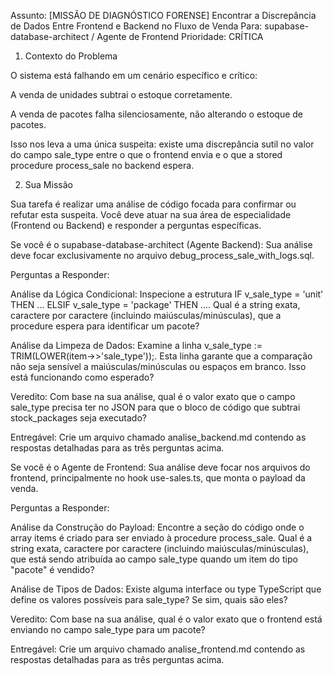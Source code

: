 Assunto: [MISSÃO DE DIAGNÓSTICO FORENSE] Encontrar a Discrepância de Dados Entre Frontend e Backend no Fluxo de Venda
Para: supabase-database-architect / Agente de Frontend
Prioridade: CRÍTICA

1. Contexto do Problema

O sistema está falhando em um cenário específico e crítico:

A venda de unidades subtrai o estoque corretamente.

A venda de pacotes falha silenciosamente, não alterando o estoque de pacotes.

Isso nos leva a uma única suspeita: existe uma discrepância sutil no valor do campo sale_type entre o que o frontend envia e o que a stored procedure process_sale no backend espera.

2. Sua Missão

Sua tarefa é realizar uma análise de código focada para confirmar ou refutar esta suspeita. Você deve atuar na sua área de especialidade (Frontend ou Backend) e responder a perguntas específicas.

Se você é o supabase-database-architect (Agente Backend):
Sua análise deve focar exclusivamente no arquivo debug_process_sale_with_logs.sql.

Perguntas a Responder:

Análise da Lógica Condicional: Inspecione a estrutura IF v_sale_type = 'unit' THEN ... ELSIF v_sale_type = 'package' THEN .... Qual é a string exata, caractere por caractere (incluindo maiúsculas/minúsculas), que a procedure espera para identificar um pacote?

Análise da Limpeza de Dados: Examine a linha v_sale_type := TRIM(LOWER(item->>'sale_type'));. Esta linha garante que a comparação não seja sensível a maiúsculas/minúsculas ou espaços em branco. Isso está funcionando como esperado?

Veredito: Com base na sua análise, qual é o valor exato que o campo sale_type precisa ter no JSON para que o bloco de código que subtrai stock_packages seja executado?

Entregável:
Crie um arquivo chamado analise_backend.md contendo as respostas detalhadas para as três perguntas acima.

Se você é o Agente de Frontend:
Sua análise deve focar nos arquivos do frontend, principalmente no hook use-sales.ts, que monta o payload da venda.

Perguntas a Responder:

Análise da Construção do Payload: Encontre a seção do código onde o array items é criado para ser enviado à procedure process_sale. Qual é a string exata, caractere por caractere (incluindo maiúsculas/minúsculas), que está sendo atribuída ao campo sale_type quando um item do tipo "pacote" é vendido?

Análise de Tipos de Dados: Existe alguma interface ou type TypeScript que define os valores possíveis para sale_type? Se sim, quais são eles?

Veredito: Com base na sua análise, qual é o valor exato que o frontend está enviando no campo sale_type para um pacote?

Entregável:
Crie um arquivo chamado analise_frontend.md contendo as respostas detalhadas para as três perguntas acima.